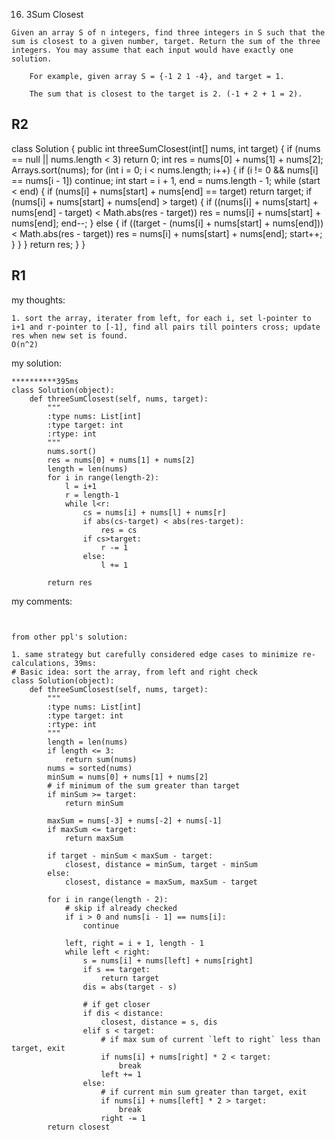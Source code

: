 16. 3Sum Closest
```
Given an array S of n integers, find three integers in S such that the sum is closest to a given number, target. Return the sum of the three integers. You may assume that each input would have exactly one solution.

    For example, given array S = {-1 2 1 -4}, and target = 1.

    The sum that is closest to the target is 2. (-1 + 2 + 1 = 2).
```

R2
------
class Solution {
    public int threeSumClosest(int[] nums, int target) {
        if (nums == null || nums.length < 3) return 0;
        int res = nums[0] + nums[1] + nums[2];
        Arrays.sort(nums);
        for (int i = 0; i < nums.length; i++) {
            if (i != 0 && nums[i] == nums[i - 1]) continue;
            int start = i + 1, end = nums.length - 1;
            while (start < end) {
                if (nums[i] + nums[start] + nums[end] == target) return target;
                if (nums[i] + nums[start] + nums[end] > target) {
                    if ((nums[i] + nums[start] + nums[end] - target) < Math.abs(res - target)) 
                        res = nums[i] + nums[start] + nums[end];
                    end--;
                } else {
                    if ((target - (nums[i] + nums[start] + nums[end])) < Math.abs(res - target)) 
                        res = nums[i] + nums[start] + nums[end];
                    start++;
                }
            }
        }
        return res;
    }
}



R1
------
my thoughts:
```
1. sort the array, iterater from left, for each i, set l-pointer to i+1 and r-pointer to [-1], find all pairs till pointers cross; update res when new set is found.
O(n^2) 

```

my solution:
```
**********395ms
class Solution(object):
    def threeSumClosest(self, nums, target):
        """
        :type nums: List[int]
        :type target: int
        :rtype: int
        """
        nums.sort()
        res = nums[0] + nums[1] + nums[2]
        length = len(nums)
        for i in range(length-2):
            l = i+1
            r = length-1
            while l<r:
                cs = nums[i] + nums[l] + nums[r]
                if abs(cs-target) < abs(res-target):
                    res = cs
                if cs>target:
                    r -= 1
                else:
                    l += 1
                    
        return res
```

my comments:
```


from other ppl's solution:

1. same strategy but carefully considered edge cases to minimize re-calculations, 39ms:
# Basic idea: sort the array, from left and right check
class Solution(object):
    def threeSumClosest(self, nums, target):
        """
        :type nums: List[int]
        :type target: int
        :rtype: int
        """
        length = len(nums)
        if length <= 3:
            return sum(nums)
        nums = sorted(nums)
        minSum = nums[0] + nums[1] + nums[2]
        # if minimum of the sum greater than target
        if minSum >= target:
            return minSum

        maxSum = nums[-3] + nums[-2] + nums[-1]
        if maxSum <= target:
            return maxSum

        if target - minSum < maxSum - target:
            closest, distance = minSum, target - minSum
        else:
            closest, distance = maxSum, maxSum - target

        for i in range(length - 2):
            # skip if already checked
            if i > 0 and nums[i - 1] == nums[i]:
                continue

            left, right = i + 1, length - 1
            while left < right:
                s = nums[i] + nums[left] + nums[right]
                if s == target:
                    return target
                dis = abs(target - s)

                # if get closer
                if dis < distance:
                    closest, distance = s, dis
                elif s < target:
                    # if max sum of current `left to right` less than target, exit
                    if nums[i] + nums[right] * 2 < target:
                        break
                    left += 1
                else:
                    # if current min sum greater than target, exit
                    if nums[i] + nums[left] * 2 > target:
                        break
                    right -= 1
        return closest
```